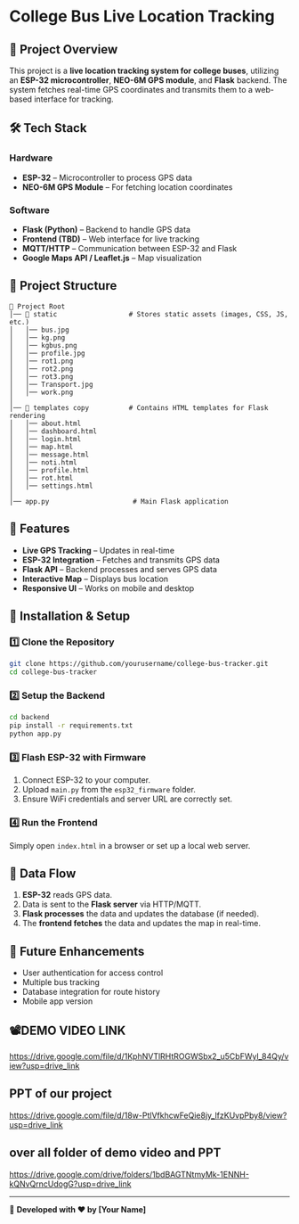 # College Bus Live Location Tracking

## 📌 Project Overview
This project is a **live location tracking system for college buses**, utilizing an **ESP-32 microcontroller**, **NEO-6M GPS module**, and **Flask** backend. The system fetches real-time GPS coordinates and transmits them to a web-based interface for tracking.

## 🛠️ Tech Stack
### **Hardware**
- **ESP-32** – Microcontroller to process GPS data
- **NEO-6M GPS Module** – For fetching location coordinates

### **Software**
- **Flask (Python)** – Backend to handle GPS data
- **Frontend (TBD)** – Web interface for live tracking
- **MQTT/HTTP** – Communication between ESP-32 and Flask
- **Google Maps API / Leaflet.js** – Map visualization

## 📂 Project Structure
```
📁 Project Root
│── 📁 static                  # Stores static assets (images, CSS, JS, etc.)
│   │── bus.jpg
│   │── kg.png
│   │── kgbus.png
│   │── profile.jpg
│   │── rot1.png
│   │── rot2.png
│   │── rot3.png
│   │── Transport.jpg
│   │── work.png
│
│── 📁 templates copy          # Contains HTML templates for Flask rendering
│   │── about.html
│   │── dashboard.html
│   │── login.html
│   │── map.html
│   │── message.html
│   │── noti.html
│   │── profile.html
│   │── rot.html
│   │── settings.html
│
│── app.py                     # Main Flask application
```

## 🚀 Features
- **Live GPS Tracking** – Updates in real-time
- **ESP-32 Integration** – Fetches and transmits GPS data
- **Flask API** – Backend processes and serves GPS data
- **Interactive Map** – Displays bus location
- **Responsive UI** – Works on mobile and desktop

## 🔧 Installation & Setup
### **1️⃣ Clone the Repository**
```bash
git clone https://github.com/yourusername/college-bus-tracker.git
cd college-bus-tracker
```

### **2️⃣ Setup the Backend**
```bash
cd backend
pip install -r requirements.txt
python app.py
```

### **3️⃣ Flash ESP-32 with Firmware**
1. Connect ESP-32 to your computer.
2. Upload `main.py` from the `esp32_firmware` folder.
3. Ensure WiFi credentials and server URL are correctly set.

### **4️⃣ Run the Frontend**
Simply open `index.html` in a browser or set up a local web server.

## 📡 Data Flow
1. **ESP-32** reads GPS data.
2. Data is sent to the **Flask server** via HTTP/MQTT.
3. **Flask processes** the data and updates the database (if needed).
4. The **frontend fetches** the data and updates the map in real-time.

## 🎯 Future Enhancements
- User authentication for access control
- Multiple bus tracking
- Database integration for route history
- Mobile app version

## 📽️DEMO VIDEO LINK
https://drive.google.com/file/d/1KphNVTlRHtROGWSbx2_u5CbFWyl_84Qy/view?usp=drive_link

## PPT of our project
https://drive.google.com/file/d/18w-PtlVfkhcwFeQie8jy_lfzKUvpPby8/view?usp=drive_link

## over all folder of demo video and PPT
https://drive.google.com/drive/folders/1bdBAGTNtmyMk-1ENNH-kQNvQrncUdogG?usp=drive_link

---

🚀 **Developed with ❤️ by [Your Name]**

